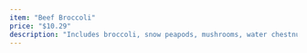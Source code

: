 ```yaml
---
item: "Beef Broccoli"
price: "$10.29"
description: "Includes broccoli, snow peapods, mushrooms, water chestnuts, bamboo shoots, onions"
---
```

